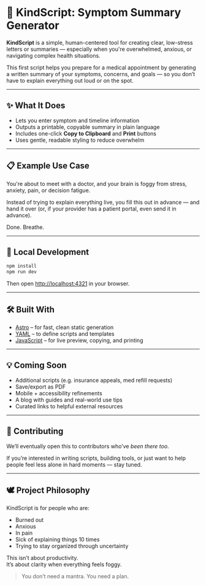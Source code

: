 # 🧾 KindScript: Symptom Summary Generator

**KindScript** is a simple, human-centered tool for creating clear, low-stress letters or summaries — especially when you're overwhelmed, anxious, or navigating complex health situations.

This first script helps you prepare for a medical appointment by generating a written summary of your symptoms, concerns, and goals — so you don’t have to explain everything out loud or on the spot.

---

## ✨ What It Does

- Lets you enter symptom and timeline information
- Outputs a printable, copyable summary in plain language
- Includes one-click **Copy to Clipboard** and **Print** buttons
- Uses gentle, readable styling to reduce overwhelm

---

## 📋 Example Use Case

You're about to meet with a doctor, and your brain is foggy from stress, anxiety, pain, or decision fatigue.

Instead of trying to explain everything live, you fill this out in advance — and hand it over (or, if your provider has a patient portal, even send it in advance).

Done. Breathe.

---

## 🚀 Local Development

```bash
npm install
npm run dev
```

Then open [http://localhost:4321](http://localhost:4321) in your browser.

---

## 🛠 Built With

- [Astro](https://astro.build) – for fast, clean static generation
- [YAML](https://yaml.org) – to define scripts and templates
- [JavaScript](https://developer.mozilla.org/en-US/docs/Web/JavaScript) – for live preview, copying, and printing

---

## 💡 Coming Soon

- Additional scripts (e.g. insurance appeals, med refill requests)
- Save/export as PDF
- Mobile + accessibility refinements
- A blog with guides and real-world use tips
- Curated links to helpful external resources

---

## 🤝 Contributing

We’ll eventually open this to contributors who’ve *been there too*.

If you’re interested in writing scripts, building tools, or just want to help people feel less alone in hard moments — stay tuned.

---

## 🕊️ Project Philosophy

KindScript is for people who are:

- Burned out  
- Anxious
- In pain
- Sick of explaining things 10 times  
- Trying to stay organized through uncertainty

This isn’t about productivity.  
It’s about clarity when everything feels foggy.

> You don’t need a mantra.
> You need a plan.

